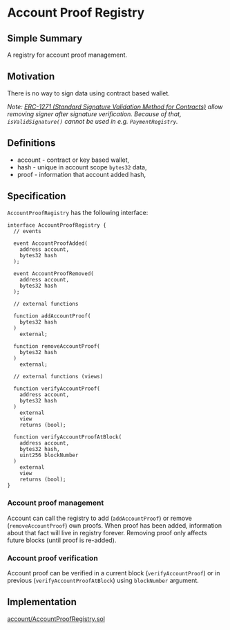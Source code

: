 # Account Proof Registry

## Simple Summary

A registry for account proof management.

## Motivation

There is no way to sign data using contract based wallet. 

*Note: [ERC-1271 (Standard Signature Validation Method for Contracts)](https://github.com/ethereum/EIPs/issues/1271) 
allow removing signer after signature verification. 
Because of that, `isValidSignature()` cannot be used in e.g. `PaymentRegistry`.*

## Definitions

* account - contract or key based wallet,
* hash - unique in account scope `bytes32` data,
* proof - information that account added hash,

## Specification

`AccountProofRegistry` has the following interface:

```solidity
interface AccountProofRegistry {
  // events

  event AccountProofAdded(
    address account,
    bytes32 hash
  );

  event AccountProofRemoved(
    address account,
    bytes32 hash
  );

  // external functions

  function addAccountProof(
    bytes32 hash
  )
    external;

  function removeAccountProof(
    bytes32 hash
  )
    external;

  // external functions (views)

  function verifyAccountProof(
    address account,
    bytes32 hash
  )
    external
    view
    returns (bool);

  function verifyAccountProofAtBlock(
    address account,
    bytes32 hash,
    uint256 blockNumber
  )
    external
    view
    returns (bool);
}
```

### Account proof management

Account can call the registry to add (`addAccountProof`) or remove (`removeAccountProof`) own proofs. 
When proof has been added, information about that fact will live in registry forever.
Removing proof only affects future blocks (until proof is re-added).

### Account proof verification

Account proof can be verified in a current block (`verifyAccountProof`) or in previous (`verifyAccountProofAtBlock`) 
using `blockNumber` argument. 

## Implementation

[account/AccountProofRegistry.sol](../../src/account/AccountProofRegistry.sol)
